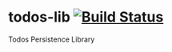 # todos-lib [![Build Status](https://travis-ci.org/yata-yata/todos-lib.svg?branch=master)](https://travis-ci.org/yata-yata/todos-lib)

Todos Persistence Library
